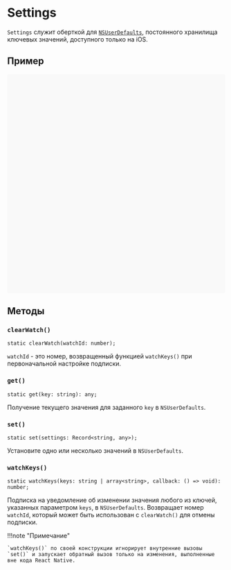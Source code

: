 # Settings

`Settings` служит оберткой для [`NSUserDefaults`](https://developer.apple.com/documentation/foundation/nsuserdefaults), постоянного хранилища ключевых значений, доступного только на iOS.

## Пример

<div data-snack-id="@bndby/settings-example" data-snack-platform="web" data-snack-preview="true" data-snack-theme="light" style="overflow:hidden;background:#F9F9F9;border:1px solid var(--color-border);border-radius:4px;height:505px;width:100%"></div>

## Методы

### `clearWatch()`

```tsx
static clearWatch(watchId: number);
```

`watchId` - это номер, возвращенный функцией `watchKeys()` при первоначальной настройке подписки.

### `get()`

```tsx
static get(key: string): any;
```

Получение текущего значения для заданного `key` в `NSUserDefaults`.

### `set()`

```tsx
static set(settings: Record<string, any>);
```

Установите одно или несколько значений в `NSUserDefaults`.

### `watchKeys()`

```tsx
static watchKeys(keys: string | array<string>, callback: () => void): number;
```

Подписка на уведомление об изменении значения любого из ключей, указанных параметром `keys`, в `NSUserDefaults`. Возвращает номер `watchId`, который может быть использован с `clearWatch()` для отмены подписки.

!!!note "Примечание"

    `watchKeys()` по своей конструкции игнорирует внутренние вызовы `set()` и запускает обратный вызов только на изменения, выполненные вне кода React Native.
